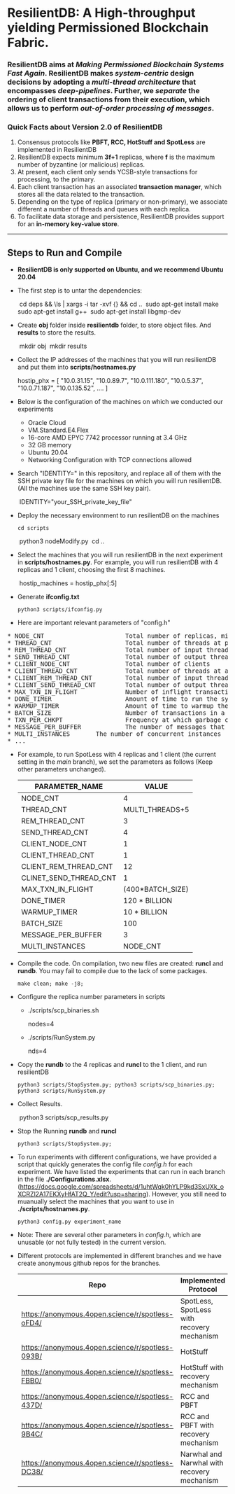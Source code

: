# ResilientDB: A High-throughput yielding Permissioned Blockchain Fabric.

### ResilientDB aims at *Making Permissioned Blockchain Systems Fast Again*. ResilientDB makes *system-centric* design decisions by adopting a *multi-thread architecture* that encompasses *deep-pipelines*. Further, we *separate* the ordering of client transactions from their execution, which allows us to perform *out-of-order processing of messages*.

### Quick Facts about Version 2.0 of ResilientDB

1. Consensus protocols like **PBFT, RCC, HotStuff and SpotLess** are implemented in ResilientDB
2. ResilientDB expects minimum **3f+1** replicas, where **f** is the maximum number of byzantine (or malicious) replicas.
3. At present, each client only sends YCSB-style transactions for processing, to the primary.
4. Each client transaction has an associated **transaction manager**, which stores all the data related to the transaction.
5. Depending on the type of replica (primary or non-primary), we associate different a number of threads and queues with each replica.
6. To facilitate data storage and persistence, ResilientDB provides support for an **in-memory key-value store**. 

---

## Steps to Run and Compile<br/>

* **ResilientDB is only supported on Ubuntu, and we recommend Ubuntu 20.04**

* The first step is to untar the dependencies:

  ​    cd deps && \ls | xargs -i tar -xvf {} && cd ..
  ​    sudo apt-get install make
  ​    sudo apt-get install g++
  ​    sudo apt-get install libgmp-dev


* Create **obj** folder inside **resilientdb** folder, to store object files. And **results** to store the results.

  ​    mkdir obj
  ​    mkdir results

* Collect the IP addresses of the machines that you will run resilientDB and put them into **scripts/hostnames.py**

  hostip_phx = [
    "10.0.31.15",
    "10.0.89.7",
    "10.0.111.180",
    "10.0.5.37",
    "10.0.71.187", 
    "10.0.135.52",
    ....
    ]

* Below is the configuration of the machines on which we conducted our experiments

  * Oracle Cloud
  * VM.Standard.E4.Flex
  * 16-core AMD EPYC 7742 processor running at 3.4 GHz
  * 32 GB memory
  * Ubuntu 20.04
  * Networking Configuration with TCP connections allowed

* Search "IDENTITY=" in this repository, and replace all of them with the SSH private key file for the machines on which you will 
  run resilientDB. (All the machines use the same SSH key pair).

  ​      IDENTITY="your_SSH_private_key_file"

* Deploy the necessary environment to run resilientDB on the machines

      cd scripts

  ​    python3 nodeModify.py
  ​    cd ..

* Select the machines that you will run resilientDB in the next experiment in **scripts/hostnames.py**. For example, you will run resilientDB with 4 replicas and 1 client, choosing the first 8 machines.

  ​    hostip_machines = hostip_phx[:5]

* Generate **ifconfig.txt**

      python3 scripts/ifconfig.py

* Here are important relevant parameters of "config.h"

<pre>
* NODE_CNT                      Total number of replicas, minimum 4, that is, f=1.  
* THREAD_CNT                    Total number of threads at primary
* REM_THREAD_CNT                Total number of input threads at a replica 
* SEND_THREAD_CNT               Total number of output threads at a replica
* CLIENT_NODE_CNT               Total number of clients
* CLIENT_THREAD_CNT             Total number of threads at a client
* CLIENT_REM_THREAD_CNT         Total number of input threads at a client
* CLIENT_SEND_THREAD_CNT        Total number of output threads at a client
* MAX_TXN_IN_FLIGHT             Number of inflight transactions that a client can have, which are sent but not responded 
* DONE_TIMER                    Amount of time to run the system.
* WARMUP_TIMER                  Amount of time to warmup the system (No statistics collected).
* BATCH_SIZE                    Number of transactions in a batch (at least 5)
* TXN_PER_CHKPT                 Frequency at which garbage collection is done.
* MESSAGE_PER_BUFFER            The number of messages that a replica sends at one time
* MULTI_INSTANCES		The number of concurrent instances
* ...
</pre>



* For example, to run SpotLess with 4 replicas and 1 client (the current setting in the *main* branch), we set the parameters as follows (Keep other parameters unchanged).

  | PARAMETER_NAME         | VALUE            |
  | ---------------------- | ---------------- |
  | NODE_CNT               | 4                |
  | THREAD_CNT             | MULTI_THREADS+5  |
  | REM_THREAD_CNT         | 3                |
  | SEND_THREAD_CNT        | 4                |
  | CLIENT_NODE_CNT        | 1                |
  | CLIENT_THREAD_CNT      | 1                |
  | CLIENT_REM_THREAD_CNT  | 12               |
  | CLINET_SEND_THREAD_CNT | 1                |
  | MAX_TXN_IN_FLIGHT      | (400*BATCH_SIZE) |
  | DONE_TIMER             | 120 * BILLION    |
  | WARMUP_TIMER           | 10 * BILLION     |
  | BATCH_SIZE             | 100              |
  | MESSAGE_PER_BUFFER     | 3                |
  | MULTI_INSTANCES        | NODE_CNT         |


* Compile the code. On compilation, two new files are created: **runcl** and **rundb**. You may fail to compile due to the lack of some packages.
        

      make clean; make -j8;

* Configure the replica number parameters in scripts


  * ./scripts/scp_binaries.sh

      nodes=4

  * ./scripts/RunSystem.py 

      nds=4

* Copy the **rundb** to the 4 replicas and **runcl** to the 1 client, and run resilientDB
        

      python3 scripts/StopSystem.py; python3 scripts/scp_binaries.py; python3 scripts/RunSystem.py

* Collect Results.

  ​    python3 scripts/scp_results.py

* Stop the Running **rundb** and **runcl**

      python3 scripts/StopSystem.py;


* To run experiments with different configurations, we have provided a script that quickly generates the config file *config.h* for each experiment. We have listed the experiments that can run in each branch in the file **./Configurations.xlsx**. (https://docs.google.com/spreadsheets/d/1uhtWqk0hYLP9kd3SxUXk_oXCRZl2A17EKXyHfAT2Q_Y/edit?usp=sharing). However, you still need to muanually select the machines that you want to use in **./scripts/hostnames.py**.

      python3 config.py experiment_name

* Note: There are several other parameters in *config.h*, which are unusable (or not fully tested) in the current version.

* Different protocols are implemented in different branches and we have create anonymous github repos for the branches. 

  | Repo                                               | Implemented Protocol                         |
  | ---------------------------------------------------| -------------------------------------------- |
  | https://anonymous.4open.science/r/spotless-oFD4/   | SpotLess, SpotLess with recovery mechanism   |
  | https://anonymous.4open.science/r/spotless-093B/   | HotStuff                                     |
  | https://anonymous.4open.science/r/spotless-FBB0/   | HotStuff with recovery mechanism             |
  | https://anonymous.4open.science/r/spotless-437D/   | RCC and PBFT                                 |
  | https://anonymous.4open.science/r/spotless-9B4C/   | RCC and PBFT with recovery mechanism         |
  | https://anonymous.4open.science/r/spotless-DC38/   | Narwhal and Narwhal with recovery mechanism  |